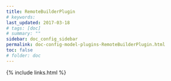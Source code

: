 ```yaml
---
title: RemoteBuilderPlugin 
# keywords:
last_updated: 2017-03-18
# tags: [doc]
# summary: ""
sidebar: doc_config_sidebar
permalink: doc-config-model-plugins-RemoteBuilderPlugin.html
toc: false
# folder: doc
---
```


{% include links.html %}
